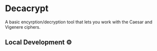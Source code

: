 # Decacrypt

A basic encyrption/decryption tool that lets you work with the Caesar and Vigenere ciphers. 

## Local Development ⚙ 
